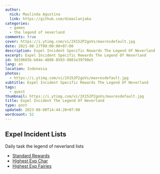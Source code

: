 ```yaml
---
author:
  nick: Maulinda Agustina
  link: https://github.com/dimaslanjaka
categories:
  - games
  - the legend of neverland
comments: true
cover: https://i.ytimg.com/vi/2X152P2goVs/maxresdefault.jpg
date: 2021-08-17T00:00:00+07:00
description: Expel Incident Specific Rewards The Legend Of Neverland
excerpt: Expel Incident Specific Rewards The Legend Of Neverland
id: 9d19665b-b84e-4888-8593-9881e39798e5
lang: en
location: Indonesia
photos:
  - https://i.ytimg.com/vi/2X152P2goVs/maxresdefault.jpg
subtitle: Expel Incident Specific Rewards The Legend Of Neverland
tags:
  - quest
thumbnail: https://i.ytimg.com/vi/2X152P2goVs/maxresdefault.jpg
title: Expel Incident The Legend Of Neverland
type: post
updated: 2023-08-08T14:44:20+07:00
wordcount: 52
---
```


## Expel Incident Lists
Daily task the legend of neverland lists
- [Standard Rewards](Standard%20Rewards.md)
- [Highest Exp Char](Exp%20Char.md)
- [Highest Exp Fairies](Crystals%20Fairy%20Exp.md)
